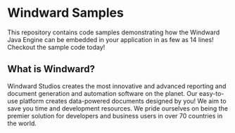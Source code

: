 # Windward Samples
This repository contains code samples demonstrating how the Windward Java Engine can be embedded in your application in as few as 14 lines! Checkout the sample code today!


## What is Windward?
Windward Studios creates the most innovative and advanced reporting and document generation and automation software on the planet.  Our easy-to-use platform creates data-powered documents designed by you!  We aim to save you time and development resources.  We pride ourselves on being the premier solution for developers and business users in over 70 countries in the world.
